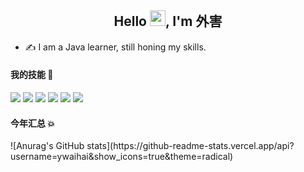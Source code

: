 <!-- 标题 + 个人描述, emoji 取自: http://emojihomepage.com -->
<p align="center">
  <h2 height="150px" align="center">
    Hello <img src="https://cdn.jsdelivr.net/gh/MaleWeb/picture/images/techblog/hi.gif" width="25">, I'm 外害
  </h2>
</p>

- ✍ I am a Java learner, still honing my skills.
<!--- 🏋 I'm passionate about fitness, and it pays off ~
- 👨‍💻 I'm passionate about coding and have been developing my skill ~
- 👻 I love to share, and currently share technical articles at [juejin](https://juejin.cn/user/4459274891717223)
- ⛺️ I have a private site: [kunlunxu](https://kunlunxu.cc), you're welcome to come! ~
- 📨 My email address is `moyuanjun@kunlunxu.cc` Welcome to contact me 👏🏻 ~--!>

<!-- 
  技术栈标签, 小标签来自: https://shields.io/
  1. shields 链接格式: https://img.shields.io/badge/-{标签文本}-{标签背景色}?style={标签类型}&logo={标签前面 Logo}&logoColor={Logo 颜色}
  2. shields 可选 Logo 列表参考: https://github.com/simple-icons/simple-icons/blob/develop/slugs.md
-->
<p align="left">
  <h4>我的技能 🤞</h4>
</p>
<div align="left">
  <img src="https://img.shields.io/badge/-Java-red?style=flat&logo=java&logoColor=white">
  <img src="https://img.shields.io/badge/-Spring-0fdb27?style=flat&logo=Spring&logoColor=white">
  <img src="https://img.shields.io/badge/-MySQL-2b6dbf?style=flat&logo=Mysql&logoColor=white">
  <img src="https://img.shields.io/badge/-Redis-cf1322?style=flat&logo=redis&logoColor=white">
  <img src="https://img.shields.io/badge/-Vue-3C873A?style=flat&logo=Vue.js&logoColor=white">
  <img src="https://img.shields.io/badge/-Git-ee462c?style=flat&logo=git&logoColor=white">
</div>

<p align="left">
  <h4>今年汇总 💥</h4>
</p>
![Anurag's GitHub stats](https://github-readme-stats.vercel.app/api?username=ywaihai&show_icons=true&theme=radical)
